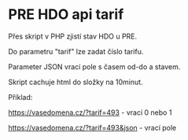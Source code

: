 # PRE HDO api tarif

Přes skript v PHP zjistí stav HDO u PRE.

Do parametru "tarif" lze zadat číslo tarifu.

Parameter JSON vrací pole s časem od-do a stavem.

Skript cachuje html do složky na 10minut.

Příklad:

https://vasedomena.cz/?tarif=493 - vrací 0 nebo 1 

https://vasedomena.cz/?tarif=493&json - vrací pole
